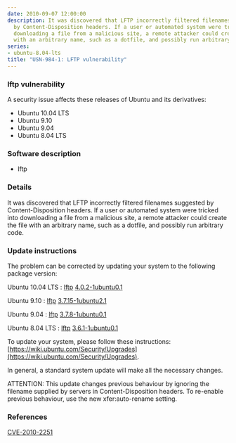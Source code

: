 ```yaml
---
date: 2010-09-07 12:00:00
description: It was discovered that LFTP incorrectly filtered filenames suggested
  by Content-Disposition headers. If a user or automated system were tricked into
  downloading a file from a malicious site, a remote attacker could create the file
  with an arbitrary name, such as a dotfile, and possibly run arbitrary code.
series:
- ubuntu-8.04-lts
title: "USN-984-1: LFTP vulnerability"
---
```


### lftp vulnerability

A security issue affects these releases of Ubuntu and its derivatives:

* Ubuntu 10.04 LTS
* Ubuntu 9.10
* Ubuntu 9.04
* Ubuntu 8.04 LTS

### Software description

* lftp 

### Details

It was discovered that LFTP incorrectly filtered filenames suggested by Content-Disposition headers. If a user or automated system were tricked into downloading a file from a malicious site, a remote attacker could create the file with an arbitrary name, such as a dotfile, and possibly run arbitrary code. 

### Update instructions

The problem can be corrected by updating your system to the following package version:

Ubuntu 10.04 LTS
 : [lftp](https://launchpad.net/ubuntu/+source/lftp) <span> [4.0.2-1ubuntu0.1](https://launchpad.net/ubuntu/+source/lftp/4.0.2-1ubuntu0.1) </span> 

Ubuntu 9.10
 : [lftp](https://launchpad.net/ubuntu/+source/lftp) <span> [3.7.15-1ubuntu2.1](https://launchpad.net/ubuntu/+source/lftp/3.7.15-1ubuntu2.1) </span> 

Ubuntu 9.04
 : [lftp](https://launchpad.net/ubuntu/+source/lftp) <span> [3.7.8-1ubuntu0.1](https://launchpad.net/ubuntu/+source/lftp/3.7.8-1ubuntu0.1) </span> 

Ubuntu 8.04 LTS
 : [lftp](https://launchpad.net/ubuntu/+source/lftp) <span> [3.6.1-1ubuntu0.1](https://launchpad.net/ubuntu/+source/lftp/3.6.1-1ubuntu0.1) </span> 

To update your system, please follow these instructions: [https://wiki.ubuntu.com/Security/Upgrades](https://wiki.ubuntu.com/Security/Upgrades).

In general, a standard system update will make all the necessary changes.

ATTENTION: This update changes previous behaviour by ignoring the filename supplied by servers in Content-Disposition headers. To re-enable previous behaviour, use the new xfer:auto-rename setting. 

### References

 [CVE-2010-2251](http://people.ubuntu.com/~ubuntu-security/cve/CVE-2010-2251)

